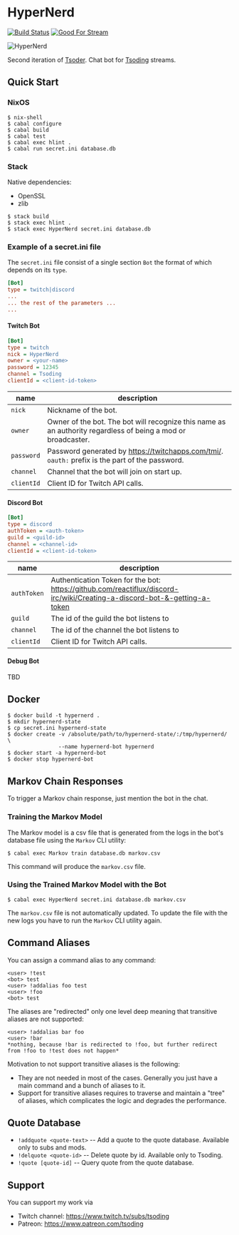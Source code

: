 # HyperNerd

[![Build Status](https://travis-ci.org/tsoding/HyperNerd.svg?branch=master)](https://travis-ci.org/tsoding/HyperNerd)
[![Good For Stream](https://img.shields.io/github/issues/tsoding/HyperNerd/good%20for%20stream.svg)](https://github.com/tsoding/hypernerd/issues?q=is%3Aissue+is%3Aopen+label%3A%22good+for+stream%22)

![HyperNerd](https://i.imgur.com/07Ymbi6.png)

Second iteration of [Tsoder][tsoder]. Chat bot for [Tsoding][tsoding] streams.

## Quick Start

### NixOS

```console
$ nix-shell
$ cabal configure
$ cabal build
$ cabal test
$ cabal exec hlint .
$ cabal run secret.ini database.db
```

### Stack

Native dependencies:
- OpenSSL
- zlib

```console
$ stack build
$ stack exec hlint .
$ stack exec HyperNerd secret.ini database.db
```

### Example of a secret.ini file

<!--
 TODO(#484): Documentation about ini files is outdated
   - Several bot configurations per file
   - Sections with `bot:` prefix
-->

The `secret.ini` file consist of a single section `Bot` the format of which depends on its `type`.

```ini
[Bot]
type = twitch|discord
...
... the rest of the parameters ...
...
```

#### Twitch Bot

```ini
[Bot]
type = twitch
nick = HyperNerd
owner = <your-name>
password = 12345
channel = Tsoding
clientId = <client-id-token>
```

| name       | description                                                                                                  |
|------------|--------------------------------------------------------------------------------------------------------------|
| `nick`     | Nickname of the bot.                                                                                         |
| `owner`    | Owner of the bot. The bot will recognize this name as an authority regardless of being a mod or broadcaster. |
| `password` | Password generated by https://twitchapps.com/tmi/. `oauth:` prefix is the part of the password.              |
| `channel`  | Channel that the bot will join on start up.                                                                  |
| `clientId` | Client ID for Twitch API calls.                                                                              |

#### Discord Bot

```ini
[Bot]
type = discord
authToken = <auth-token>
guild = <guild-id>
channel = <channel-id>
clientId = <client-id-token>
```

| name        | description                                                                                                               |
|-------------|---------------------------------------------------------------------------------------------------------------------------|
| `authToken` | Authentication Token for the bot: https://github.com/reactiflux/discord-irc/wiki/Creating-a-discord-bot-&-getting-a-token |
| `guild`     | The id of the guild the bot listens to                                                                                    |
| `channel`   | The id of the channel the bot listens to                                                                                  |
| `clientId`  | Client ID for Twitch API calls.                                                                                           |

#### Debug Bot

TBD

<!-- TODO(#478): Debug mode is not documented -->

## Docker

```console
$ docker build -t hypernerd .
$ mkdir hypernerd-state
$ cp secret.ini hypernerd-state
$ docker create -v /absolute/path/to/hypernerd-state/:/tmp/hypernerd/ \
                --name hypernerd-bot hypernerd
$ docker start -a hypernerd-bot
$ docker stop hypernerd-bot
```

## Markov Chain Responses

To trigger a Markov chain response, just mention the bot in the chat.

### Training the Markov Model

The Markov model is a csv file that is generated from the logs in the
bot's database file using the `Markov` CLI utility:

```console
$ cabal exec Markov train database.db markov.csv
```

This command will produce the `markov.csv` file.

### Using the Trained Markov Model with the Bot

```console
$ cabal exec HyperNerd secret.ini database.db markov.csv
```

The `markov.csv` file is not automatically updated. To update the file
with the new logs you have to run the `Markov` CLI utility again.

## Command Aliases

You can assign a command alias to any command:

```
<user> !test
<bot> test
<user> !addalias foo test
<user> !foo
<bot> test
```

The aliases are "redirected" only one level deep meaning that transitive aliases are not supported:

```
<user> !addalias bar foo
<user> !bar
*nothing, because !bar is redirected to !foo, but further redirect from !foo to !test does not happen*
```

Motivation to not support transitive aliases is the following:
- They are not needed in most of the cases. Generally you just have a
  main command and a bunch of aliases to it.
- Support for transitive aliases requires to traverse and maintain a
  "tree" of aliases, which complicates the logic and degrades the
  performance.

## Quote Database

- `!addquote <quote-text>` -- Add a quote to the quote database. Available only to subs and mods.
- `!delquote <quote-id>` -- Delete quote by id. Available only to Tsoding.
- `!quote [quote-id]` -- Query quote from the quote database.

## Support

You can support my work via

- Twitch channel: https://www.twitch.tv/subs/tsoding
- Patreon: https://www.patreon.com/tsoding

[tsoder]: http://github.com/tsoding/tsoder
[tsoding]: https://www.twitch.tv/tsoding

<!-- TODO(#427): Markov training is not automated -->
